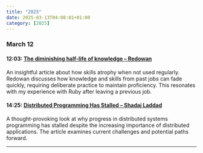 ```yaml
---
title: "2025"
date: 2025-03-13T04:08:01+01:00
category: [2025]
---
```


### March 12

#### 12:03: [The diminishing half-life of knowledge – Redowan][1]

An insightful article about how skills atrophy when not used regularly. Redowan discusses how knowledge and skills from past jobs can fade quickly, requiring deliberate practice to maintain proficiency. This resonates with my experience with Ruby after leaving a previous job.

[1]: https://rednafi.com/zephyr/diminishing_half_life_of_knowledge/

#### 14:25: [Distributed Programming Has Stalled – Shadaj Laddad][2]

A thought-provoking look at why progress in distributed systems programming has stalled despite the increasing importance of distributed applications. The article examines current challenges and potential paths forward.

[2]: https://www.shadaj.me/writing/distributed-programming-stalled/


---
